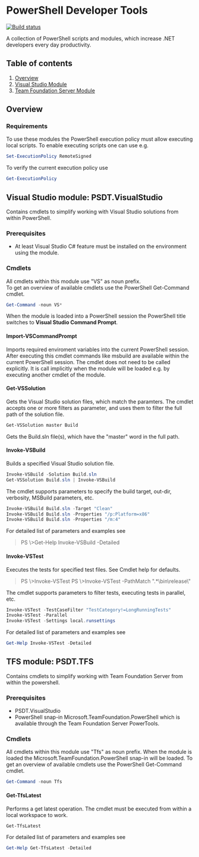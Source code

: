 # PowerShell Developer Tools

[![Build status](https://ci.appveyor.com/api/projects/status/ds64a9kj6snaio64?svg=true&passingText=Build%20Passing&failingText=Build%20Failing&pendingText=Build%20Pending)](https://ci.appveyor.com/project/tauri-code/psdevtools)

A collection of PowerShell scripts and modules, which increase .NET developers every day productivity.

## Table of contents

1. [Overview](#overview)
1. [Visual Studio Module](#visualstudiomodule)
1. [Team Foundation Server Module](#tfsmodule)

## Overview

### Requirements <a name="requirements"></a>

To use these modules the PowerShell execution policy must allow executing local scripts.
To enable executing scripts one can use e.g.

```powershell
Set-ExecutionPolicy RemoteSigned
```

To verify the current execution policy use

```powershell
Get-ExecutionPolicy
```

## Visual Studio module: PSDT.VisualStudio <a name="visualstudiomodule"></a>

Contains cmdlets to simplify working with Visual Studio solutions from within PowerShell.

### Prerequisites

- At least Visual Studio C# feature must be installed on the environment using the module.

### Cmdlets

All cmdlets within this module use "VS" as noun prefix.  
To get an overview of available cmdlets use the PowerShell Get-Command cmdlet.

```powershell
Get-Command -noun VS*
```

When the module is loaded into a PowerShell session the PowerShell title switches to **Visual Studio Command Prompt**.

#### Import-VSCommandPrompt

Imports required enviroment variables into the current PowerShell session.
After executing this cmdlet commands like msbuild are available within the current PowerShell session.
The cmdlet does not need to be called explicitly. It is call implicitly when the module will be loaded e.g. by executing another cmdlet of the module.

#### Get-VSSolution

Gets the Visual Studio solution files, which match the paramters. The cmdlet accepts one or more filters as parameter, and uses them to filter the full path of the solution file. 

```powershell
Get-VSSolution master Build
```

Gets the Build.sln file(s), which have the "master" word in the full path.

#### Invoke-VSBuild

Builds a specified Visual Studio solution file.

```powershell
Invoke-VSBuild -Solution Build.sln  
Get-VSSolution Build.sln | Invoke-VSBuild
```

The cmdlet supports parameters to specify the build target, out-dir, verbosity, MSBuild parameters, etc.

```powershell
Invoke-VSBuild Build.sln -Target "Clean"
Invoke-VSBuild Build.sln -Properties "/p:Platform=x86"
Invoke-VSBuild Build.sln -Properties "/m:4"
```

For detailed list of parameters and examples see
>PS \\>Get-Help Invoke-VSBuild -Detailed

#### Invoke-VSTest

Executes the tests for specified test files. See Cmdlet help for defaults.
>PS \\>Invoke-VSTest
PS \\>Invoke-VSTest -PathMatch ".*\\bin\\release\\"

The cmdlet supports parameters to filter tests, executing tests in parallel, etc.

```powershell
Invoke-VSTest -TestCaseFilter "TestCategory!=LongRunningTests"
Invoke-VSTest -Parallel
Invoke-VSTest -Settings local.runsettings
```

For detailed list of parameters and examples see

```powershell
Get-Help Invoke-VSTest -Detailed
```

## TFS module: PSDT.TFS <a name="tfsmodule"></a>

Contains cmdlets to simplify working with Team Foundation Server from within the powershell.

### Prerequisites

- PSDT.VisualStudio
- PowerShell snap-in Microsoft.TeamFoundation.PowerShell which is available through the Team Foundation Server PowerTools.

### Cmdlets

All cmdlets within this module use "Tfs" as noun prefix. When the module is loaded the Microsoft.TeamFoundation.PowerShell snap-in will be loaded.
To get an overview of available cmdlets use the PowerShell Get-Command cmdlet.

```powershell
Get-Command -noun Tfs
```

#### Get-TfsLatest

Performs a get latest operation. The cmdlet must be executed from within a local workspace to work.

```powershell
Get-TfsLatest
```

For detailed list of parameters and examples see

```powershell
Get-Help Get-TfsLatest -Detailed
```